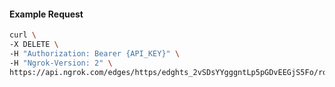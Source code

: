 <!-- Code generated for API Clients. DO NOT EDIT. -->

#### Example Request

```bash
curl \
-X DELETE \
-H "Authorization: Bearer {API_KEY}" \
-H "Ngrok-Version: 2" \
https://api.ngrok.com/edges/https/edghts_2vSDsYYgggntLp5pGDvEEGjS5Fo/routes/edghtsrt_2vSDsUS00TEMftcJNXsUy8xyIug/ip_restriction
```
